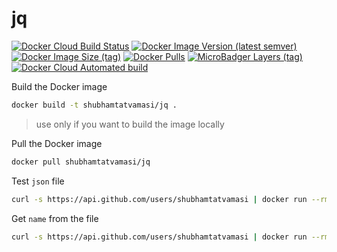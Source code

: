 # jq

[![Docker Cloud Build Status](https://img.shields.io/docker/cloud/build/shubhamtatvamasi/jq)](https://hub.docker.com/r/shubhamtatvamasi/jq)
[![Docker Image Version (latest semver)](https://img.shields.io/docker/v/shubhamtatvamasi/jq?sort=semver)](https://hub.docker.com/r/shubhamtatvamasi/jq)
[![Docker Image Size (tag)](https://img.shields.io/docker/image-size/shubhamtatvamasi/jq/latest)](https://hub.docker.com/r/shubhamtatvamasi/jq)
[![Docker Pulls](https://img.shields.io/docker/pulls/shubhamtatvamasi/jq)](https://hub.docker.com/r/shubhamtatvamasi/jq)
[![MicroBadger Layers (tag)](https://img.shields.io/microbadger/layers/shubhamtatvamasi/jq/latest)](https://hub.docker.com/r/shubhamtatvamasi/jq)
[![Docker Cloud Automated build](https://img.shields.io/docker/cloud/automated/shubhamtatvamasi/jq)](https://hub.docker.com/r/shubhamtatvamasi/jq)


Build the Docker image
```bash
docker build -t shubhamtatvamasi/jq .
```
> use only if you want to build the image locally

Pull the Docker image
```bash
docker pull shubhamtatvamasi/jq
```

Test `json` file 
```bash
curl -s https://api.github.com/users/shubhamtatvamasi | docker run --rm -i shubhamtatvamasi/jq -C
```

Get `name` from the file
```bash
curl -s https://api.github.com/users/shubhamtatvamasi | docker run --rm -i shubhamtatvamasi/jq -r '.name'
```
